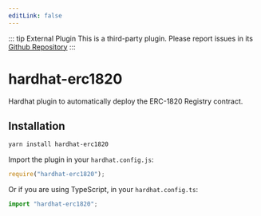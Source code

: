 ```yaml
---
editLink: false
---
```



::: tip External Plugin
This is a third-party plugin. Please report issues in its [Github Repository](https://github.com/dmihal/hardhat-erc1820/tree/master)
:::

# hardhat-erc1820

Hardhat plugin to automatically deploy the ERC-1820 Registry contract.

## Installation

```bash
yarn install hardhat-erc1820
```

Import the plugin in your `hardhat.config.js`:

```js
require("hardhat-erc1820");
```

Or if you are using TypeScript, in your `hardhat.config.ts`:

```ts
import "hardhat-erc1820";
```
